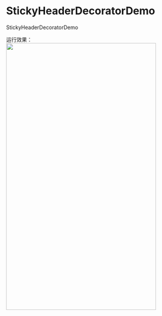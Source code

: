# StickyHeaderDecoratorDemo
StickyHeaderDecoratorDemo



运行效果：
<br/>
<img src="https://img-blog.csdnimg.cn/2020070318475870.gif" width = "405" height = "720" />




